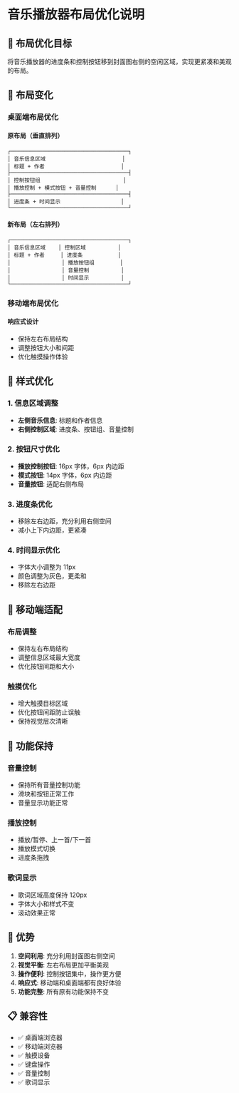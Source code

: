 # 音乐播放器布局优化说明

## 🎯 布局优化目标

将音乐播放器的进度条和控制按钮移到封面图右侧的空闲区域，实现更紧凑和美观的布局。

## 📐 布局变化

### 桌面端布局优化

#### 原布局（垂直排列）
```
┌─────────────────────────────────────┐
│ 音乐信息区域                        │
│ 标题 + 作者                        │
├─────────────────────────────────────┤
│ 控制按钮组                          │
│ 播放控制 + 模式按钮 + 音量控制      │
├─────────────────────────────────────┤
│ 进度条 + 时间显示                   │
└─────────────────────────────────────┘
```

#### 新布局（左右排列）
```
┌─────────────────────────────────────┐
│ 音乐信息区域    │ 控制区域          │
│ 标题 + 作者     │ 进度条           │
│                │ 播放按钮组        │
│                │ 音量控制          │
│                │ 时间显示          │
└─────────────────────────────────────┘
```

### 移动端布局优化

#### 响应式设计
- 保持左右布局结构
- 调整按钮大小和间距
- 优化触摸操作体验

## 🎨 样式优化

### 1. 信息区域调整
- **左侧音乐信息**: 标题和作者信息
- **右侧控制区域**: 进度条、按钮组、音量控制

### 2. 按钮尺寸优化
- **播放控制按钮**: 16px 字体，6px 内边距
- **模式按钮**: 14px 字体，6px 内边距
- **音量按钮**: 适配右侧布局

### 3. 进度条优化
- 移除左右边距，充分利用右侧空间
- 减小上下内边距，更紧凑

### 4. 时间显示优化
- 字体大小调整为 11px
- 颜色调整为灰色，更柔和
- 移除左右边距

## 📱 移动端适配

### 布局调整
- 保持左右布局结构
- 调整信息区域最大宽度
- 优化按钮间距和大小

### 触摸优化
- 增大触摸目标区域
- 优化按钮间距防止误触
- 保持视觉层次清晰

## 🎵 功能保持

### 音量控制
- 保持所有音量控制功能
- 滑块和按钮正常工作
- 音量显示功能正常

### 播放控制
- 播放/暂停、上一首/下一首
- 播放模式切换
- 进度条拖拽

### 歌词显示
- 歌词区域高度保持 120px
- 字体大小和样式不变
- 滚动效果正常

## 🚀 优势

1. **空间利用**: 充分利用封面图右侧空间
2. **视觉平衡**: 左右布局更加平衡美观
3. **操作便利**: 控制按钮集中，操作更方便
4. **响应式**: 移动端和桌面端都有良好体验
5. **功能完整**: 所有原有功能保持不变

## 📋 兼容性

- ✅ 桌面端浏览器
- ✅ 移动端浏览器
- ✅ 触摸设备
- ✅ 键盘操作
- ✅ 音量控制
- ✅ 歌词显示 